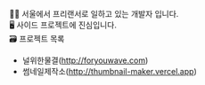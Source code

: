 👨‍💻 서울에서 프리랜서로 일하고 있는 개발자 입니다.   
🖥️ 사이드 프로젝트에 진심입니다.   
🗃️ 프로젝트 목록   
- 널위한물결(http://foryouwave.com)
- 썸네일제작소(http://thumbnail-maker.vercel.app)
